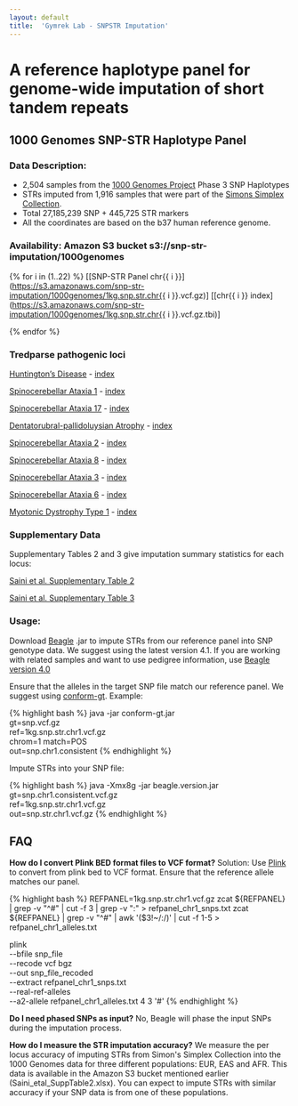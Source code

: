 ```yaml
---
layout: default
title:  'Gymrek Lab - SNPSTR Imputation'
---
```


# A reference haplotype panel for genome-wide imputation of short tandem repeats

## 1000 Genomes SNP-STR Haplotype Panel

### Data Description:

- 2,504 samples from the [1000 Genomes Project](http://ftp.1000genomes.ebi.ac.uk/vol1/ftp/release/20130502/) Phase 3 SNP Haplotypes
- STRs imputed from 1,916 samples that were part of the <a href="https://www.sfari.org/resource/simons-simplex-collection/">Simons Simplex Collection</a>.
- Total 27,185,239 SNP + 445,725 STR markers
- All the coordinates are based on the b37 human reference genome.

### Availability: Amazon S3 bucket s3://snp-str-imputation/1000genomes
{% for i in (1..22) %}
[[SNP-STR Panel chr{{ i }}](https://s3.amazonaws.com/snp-str-imputation/1000genomes/1kg.snp.str.chr{{ i }}.vcf.gz)] [[chr{{ i }} index](https://s3.amazonaws.com/snp-str-imputation/1000genomes/1kg.snp.str.chr{{ i }}.vcf.gz.tbi)]

{% endfor %}

### Tredparse pathogenic loci
[Huntington’s Disease](https://s3.amazonaws.com/snp-str-imputation/1000genomes/1kg.snp.str.chr4.3076604.vcf.gz) - [index](https://s3.amazonaws.com/snp-str-imputation/1000genomes/1kg.snp.str.chr4.3076604.vcf.gz.tbi)

[Spinocerebellar Ataxia 1](https://s3.amazonaws.com/snp-str-imputation/1000genomes/1kg.snp.str.chr6.16327867.vcf.gz) - [index](https://s3.amazonaws.com/snp-str-imputation/1000genomes/1kg.snp.str.chr6.16327867.vcf.gz.tbi)

[Spinocerebellar Ataxia 17](https://s3.amazonaws.com/snp-str-imputation/1000genomes/1kg.snp.str.chr6.170870996.vcf.gz) - [index](https://s3.amazonaws.com/snp-str-imputation/1000genomes/1kg.snp.str.chr6.170870996.vcf.gz.tbi)

[Dentatorubral-pallidoluysian Atrophy](https://s3.amazonaws.com/snp-str-imputation/1000genomes/1kg.snp.str.chr12.7045892.vcf.gz) - [index](https://s3.amazonaws.com/snp-str-imputation/1000genomes/1kg.snp.str.chr12.7045892.vcf.gz.tbi)

[Spinocerebellar Ataxia 2](https://s3.amazonaws.com/snp-str-imputation/1000genomes/1kg.snp.str.chr12.112036755.vcf.gz) - [index](https://s3.amazonaws.com/snp-str-imputation/1000genomes/1kg.snp.str.chr12.112036755.vcf.gz.tbi)

[Spinocerebellar Ataxia 8](https://s3.amazonaws.com/snp-str-imputation/1000genomes/1kg.snp.str.chr13.70713516.vcf.gz) - [index](https://s3.amazonaws.com/snp-str-imputation/1000genomes/1kg.snp.str.chr13.70713516.vcf.gz.tbi)

[Spinocerebellar Ataxia 3](https://s3.amazonaws.com/snp-str-imputation/1000genomes/1kg.snp.str.chr14.92537355.vcf.gz) - [index](https://s3.amazonaws.com/snp-str-imputation/1000genomes/1kg.snp.str.chr14.92537355.vcf.gz.tbi)

[Spinocerebellar Ataxia 6](https://s3.amazonaws.com/snp-str-imputation/1000genomes/1kg.snp.str.chr19.13318673.vcf.gz) - [index](https://s3.amazonaws.com/snp-str-imputation/1000genomes/1kg.snp.str.chr19.13318673.vcf.gz.tbi)

[Myotonic Dystrophy Type 1](https://s3.amazonaws.com/snp-str-imputation/1000genomes/1kg.snp.str.chr19.46273463.vcf.gz) - [index](https://s3.amazonaws.com/snp-str-imputation/1000genomes/1kg.snp.str.chr19.46273463.vcf.gz.tbi)

### Supplementary Data
Supplementary Tables 2 and 3 give imputation summary statistics for each locus:

[Saini et al. Supplementary Table 2](https://s3.amazonaws.com/snp-str-imputation/1000genomes/Saini_etal_SuppTable2.xlsx)

[Saini et al. Supplementary Table 3](https://s3.amazonaws.com/snp-str-imputation/1000genomes/Saini_etal_SuppTable3.xlsx)

### Usage:
Download [Beagle](https://faculty.washington.edu/browning/beagle/beagle.html) .jar to impute STRs from our reference panel into SNP genotype data. We suggest using the latest version 4.1. If you are working with related samples and want to use pedigree information, use [Beagle version 4.0](https://faculty.washington.edu/browning/beagle/b4_0.html)

Ensure that the alleles in the target SNP file match our reference panel. We suggest using [conform-gt](https://faculty.washington.edu/browning/conform-gt.html). Example:

{% highlight bash %}
java -jar conform-gt.jar \
gt=snp.vcf.gz \
ref=1kg.snp.str.chr1.vcf.gz \
chrom=1 match=POS \
out=snp.chr1.consistent
{% endhighlight %}

Impute STRs into your SNP file:

{% highlight bash %}
java -Xmx8g -jar  beagle.version.jar \
gt=snp.chr1.consistent.vcf.gz \
ref=1kg.snp.str.chr1.vcf.gz \
out=snp.str.chr1.vcf.gz
{% endhighlight %}

## FAQ
**How do I convert Plink BED format files to VCF format?**
Solution: Use [Plink](http://www.cog-genomics.org/plink2) to convert from plink bed to VCF format. Ensure that the reference allele matches our panel.

{% highlight bash %}
REFPANEL=1kg.snp.str.chr1.vcf.gz
zcat ${REFPANEL} | grep -v "^#" | cut -f 3 | grep -v ":" > refpanel_chr1_snps.txt
zcat ${REFPANEL} | grep -v "^#" | awk '($3!~/:/)' | cut -f 1-5 > refpanel_chr1_alleles.txt

plink \
--bfile snp_file \
--recode vcf bgz \
--out snp_file_recoded \
--extract refpanel_chr1_snps.txt \
--real-ref-alleles \
--a2-allele refpanel_chr1_alleles.txt 4 3 '#'
{% endhighlight %}

**Do I need phased SNPs as input?**
No, Beagle will phase the input SNPs during the imputation process.

**How do I measure the STR imputation accuracy?**
We measure the per locus accuracy of imputing STRs from Simon's Simplex Collection into the 1000 Genomes data for three different populations: EUR, EAS and AFR. This data is available in the Amazon S3 bucket mentioned earlier (Saini_etal_SuppTable2.xlsx). You can expect to impute STRs with similar accuracy if your SNP data is from one of these populations.
